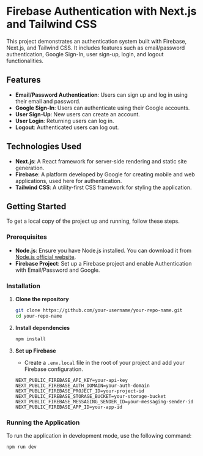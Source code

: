 # Firebase Authentication with Next.js and Tailwind CSS

This project demonstrates an authentication system built with Firebase, Next.js, and Tailwind CSS. It includes features such as email/password authentication, Google Sign-In, user sign-up, login, and logout functionalities.

## Features

- **Email/Password Authentication**: Users can sign up and log in using their email and password.
- **Google Sign-In**: Users can authenticate using their Google accounts.
- **User Sign-Up**: New users can create an account.
- **User Login**: Returning users can log in.
- **Logout**: Authenticated users can log out.

## Technologies Used

- **Next.js**: A React framework for server-side rendering and static site generation.
- **Firebase**: A platform developed by Google for creating mobile and web applications, used here for authentication.
- **Tailwind CSS**: A utility-first CSS framework for styling the application.

## Getting Started

To get a local copy of the project up and running, follow these steps.

### Prerequisites

- **Node.js**: Ensure you have Node.js installed. You can download it from [Node.js official website](https://nodejs.org/).
- **Firebase Project**: Set up a Firebase project and enable Authentication with Email/Password and Google.

### Installation

1. **Clone the repository**

    ```bash
    git clone https://github.com/your-username/your-repo-name.git
    cd your-repo-name
    ```

2. **Install dependencies**

    ```bash
    npm install
    ```

3. **Set up Firebase**

    - Create a `.env.local` file in the root of your project and add your Firebase configuration.

    ```env
    NEXT_PUBLIC_FIREBASE_API_KEY=your-api-key
    NEXT_PUBLIC_FIREBASE_AUTH_DOMAIN=your-auth-domain
    NEXT_PUBLIC_FIREBASE_PROJECT_ID=your-project-id
    NEXT_PUBLIC_FIREBASE_STORAGE_BUCKET=your-storage-bucket
    NEXT_PUBLIC_FIREBASE_MESSAGING_SENDER_ID=your-messaging-sender-id
    NEXT_PUBLIC_FIREBASE_APP_ID=your-app-id
    ```

### Running the Application

To run the application in development mode, use the following command:

```bash
npm run dev
